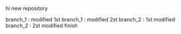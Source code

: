 
hi new repository

branch_1 : modified 1st
branch_1 : modified 2st
branch_2 : 1st modified
branch_2 :  2st modified
finish
